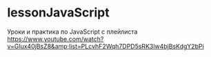 # lessonJavaScript
Уроки и практика по JavaScript c плейлиста  https://www.youtube.com/watch?v=Glux40jBsZ8&amp;list=PLcvhF2Wqh7DPD5sRK3lw4bjBsKdgY2bPi
